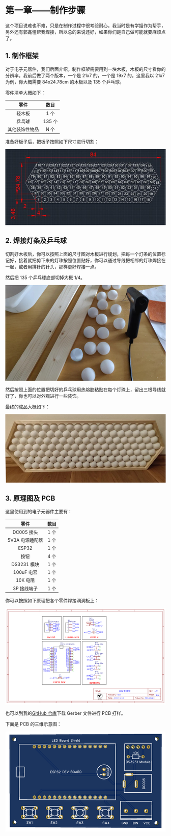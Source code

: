 # 第一章——制作步骤

这个项目说难也不难，只是在制作过程中很考验耐心。我当时是有学姐作为帮手，另外还有郭鑫惺帮我焊接，所以总的来说还好，如果你们是自己做可能就要麻烦点了。

## 1. 制作框架

对于电子元器件，我们后面介绍。制作框架需要用到一块木板，木板的尺寸看你的分辨率。我前后做了两个版本，一个是 21x7 的，一个是 19x7 的。这里我以 21x7 为例，你大概需要 84x24.78cm 的木板以及 135 个乒乓球。

零件清单大概如下：

|      零件      |  数目  |
| :------------: | :----: |
|     轻木板     |  1 个  |
|     乒乓球     | 135 个 |
| 其他装饰性物品 |  N 个  |

准备好板子后，把板子按照如下尺寸进行切割：

![Ping pong board layout](Images/1-1.jpg)

## 2. 焊接灯条及乒乓球

切割好木板后，你可以按照上面的尺寸图对木板进行规划，把每一个灯条的位置标记好，接着就把剪下来的灯珠按照位置贴好，你可以通过导线把相邻的灯珠焊接在一起，或者用排针的针头，那样更好焊接一点。

然后把 135 个乒乓球底部切掉大概 1/4。

![Cut Ping pong balls](Images/1-2.png)

然后按照上面的位置把切好的乒乓球用热熔胶粘贴在每个灯珠上，留出三根导线就好了，你也可以对外观进行一些装饰。

最终的成品大概如下：

![Finished Project](Images/1-3.png)

## 3. 原理图及 PCB

这里使用到的电子元器件主要有：

|      零件       | 数目 |
| :-------------: | :--: |
|   DC005 接头    | 1 个 |
| 5V3A 电源适配器 | 1 个 |
|      ESP32      | 1 个 |
|      按钮       | 4 个 |
|   DS3231 模块   | 1 个 |
|   100uF 电容    | 1 个 |
|    10K 电阻     | 1 个 |
|   3P 接线端子   | 1 个 |

你可以按照如下原理把各个零件焊接洞洞板上：

![Schematic](Images/1-4.png)

也可以到我的[GitHub 仓库](https://github.com/MR-Addict/WS2812-LED-Ping-Pong-Board.git)下载 Gerber 文件进行 PCB 打样。

下面是 PCB 的三维示意图：

![PCB 3D viewer](Images/1-5.png)
